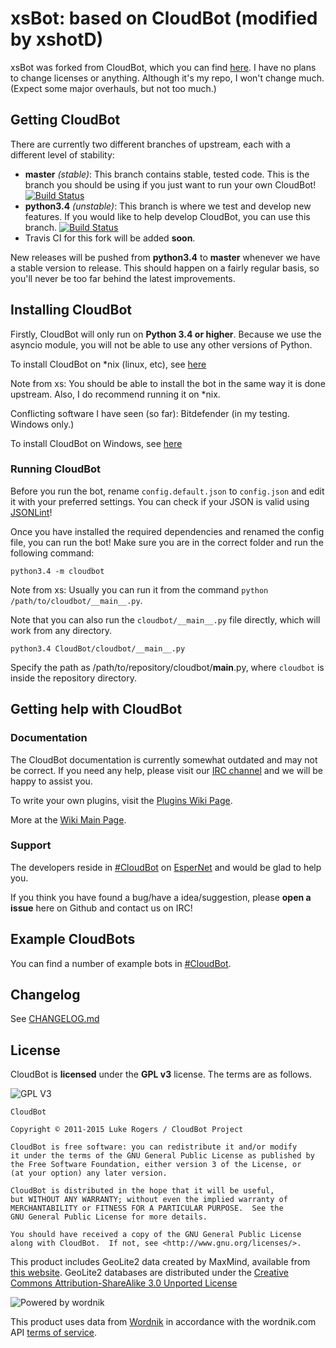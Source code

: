 # xsBot: based on CloudBot (modified by xshotD)

xsBot was forked from CloudBot, which you can find [here](https://github.com/CloudBotIRC/CloudBot).
I have no plans to change licenses or anything. Although it's my repo, I won't change much. (Expect some major overhauls, but not too much.)

## Getting CloudBot

There are currently two different branches of upstream, each with a different level of stability:
 - **master** *(stable)*: This branch contains stable, tested code. This is the branch you should be using if you just want to run your own CloudBot! [![Build Status](https://travis-ci.org/CloudBotIRC/CloudBot.svg?branch=master)](https://travis-ci.org/CloudBotIRC/CloudBot)
 - **python3.4** *(unstable)*: This branch is where we test and develop new features. If you would like to help develop CloudBot, you can use this branch. [![Build Status](https://travis-ci.org/CloudBotIRC/CloudBot.svg?branch=python3.4)](https://travis-ci.org/CloudBotIRC/CloudBot)
 - Travis CI for this fork will be added **soon**.
 
New releases will be pushed from **python3.4** to **master** whenever we have a stable version to release. This should happen on a fairly regular basis, so you'll never be too far behind the latest improvements.

## Installing CloudBot

Firstly, CloudBot will only run on **Python 3.4 or higher**. Because we use the asyncio module, you will not be able to use any other versions of Python.

To install CloudBot on *nix (linux, etc), see [here](https://github.com/CloudBotIRC/CloudBot/wiki/Installing-on-*nix)

Note from xs: You should be able to install the bot in the same way it is done upstream. Also, I do recommend running it on *nix.

Conflicting software I have seen (so far): Bitdefender (in my testing. Windows only.)

To install CloudBot on Windows, see [here](https://github.com/CloudBotIRC/CloudBot/wiki/Installing-on-Windows)


### Running CloudBot

Before you run the bot, rename `config.default.json` to `config.json` and edit it with your preferred settings. You can check if your JSON is valid using [JSONLint](http://jsonlint.com/)!

Once you have installed the required dependencies and renamed the config file, you can run the bot! Make sure you are in the correct folder and run the following command:

```
python3.4 -m cloudbot
```

Note from xs: Usually you can run it from the command `python /path/to/cloudbot/__main__.py`.

Note that you can also run the `cloudbot/__main__.py` file directly, which will work from any directory.
```
python3.4 CloudBot/cloudbot/__main__.py
```
Specify the path as /path/to/repository/cloudbot/__main__.py, where `cloudbot` is inside the repository directory.

## Getting help with CloudBot

### Documentation

The CloudBot documentation is currently somewhat outdated and may not be correct. If you need any help, please visit our [IRC channel](irc://irc.esper.net/cloudbot) and we will be happy to assist you.

To write your own plugins, visit the [Plugins Wiki Page](https://github.com/CloudBotIRC/CloudBot/wiki/Writing-your-first-command-plugin).

More at the [Wiki Main Page](https://github.com/CloudBotIRC/CloudBot/wiki).

### Support

The developers reside in [#CloudBot](irc://irc.esper.net/cloudbot) on [EsperNet](http://esper.net) and would be glad to help you.

If you think you have found a bug/have a idea/suggestion, please **open a issue** here on Github and contact us on IRC!

## Example CloudBots

You can find a number of example bots in [#CloudBot](irc://irc.esper.net/cloudbot "Connect via IRC to #CloudBot on irc.esper.net").

## Changelog

See [CHANGELOG.md](https://github.com/CloudBotIRC/CloudBot/blob/master/CHANGELOG.md)

## License

CloudBot is **licensed** under the **GPL v3** license. The terms are as follows.

![GPL V3](https://www.gnu.org/graphics/gplv3-127x51.png)
    
    CloudBot

    Copyright © 2011-2015 Luke Rogers / CloudBot Project

    CloudBot is free software: you can redistribute it and/or modify
    it under the terms of the GNU General Public License as published by
    the Free Software Foundation, either version 3 of the License, or
    (at your option) any later version.

    CloudBot is distributed in the hope that it will be useful,
    but WITHOUT ANY WARRANTY; without even the implied warranty of
    MERCHANTABILITY or FITNESS FOR A PARTICULAR PURPOSE.  See the
    GNU General Public License for more details.

    You should have received a copy of the GNU General Public License
    along with CloudBot.  If not, see <http://www.gnu.org/licenses/>.
    
This product includes GeoLite2 data created by MaxMind, available from
<a href="http://www.maxmind.com">this website</a>. GeoLite2 databases are distributed under the [Creative Commons Attribution-ShareAlike 3.0 Unported License](https://creativecommons.org/licenses/by-sa/3.0/)

![Powered by wordnik](https://www.wordnik.com/img/wordnik_badge_a1.png)

This product uses data from <a href="http://wordnik.com">Wordnik</a> in accordance with the wordnik.com API <a href="http://developer.wordnik.com/#!/terms">terms of service</a>.
